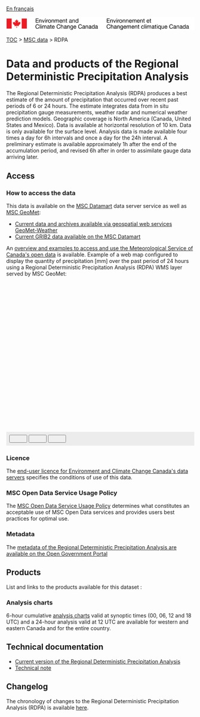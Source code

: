 [En français](readme_rdpa_fr.md)

![ECCC logo](../../img_eccc-logo.png)

[TOC](../../readme_en.md) > [MSC data](../readme_en.md) > RDPA


# Data and products of the Regional Deterministic Precipitation Analysis

The Regional Deterministic Precipitation Analysis (RDPA) produces a best estimate of the amount of precipitation that occurred over recent past periods of 6 or 24 hours. The estimate integrates data from in situ precipitation gauge measurements, weather radar and numerical weather prediction models. Geographic coverage is North America (Canada, United States and Mexico). Data is available at horizontal resolution of 10 km. Data is only available for the surface level. Analysis data is made available four times a day for 6h intervals and once a day for the 24h interval. A preliminary estimate is available approximately 1h after the end of the accumulation period, and revised 6h after in order to assimilate gauge data arriving later.

## Access

### How to access the data

This data is available on the [MSC Datamart](../../msc-datamart/readme_en.md) data server service as well as [MSC GeoMet](../../msc-geomet/readme_en.md):

* [Current data and archives available via geospatial web services GeoMet-Weather](readme_rdpa-geomet_en.md)
* [Current GRIB2 data available on the MSC Datamart](readme_rdpa-datamart_en.md) 

An [overview and examples to access and use the Meteorological Service of Canada's open data](../../usage/readme_en.md) is available. Example of a web map configured to display the quantity of precipitation [mm] over the past period of 24 hours using a Regional Deterministic Precipitation Analysis (RDPA) WMS layer served by MSC GeoMet:

<div id="map" style="height: 400px;"></div>
<div id="controller" role="group" aria-label="Animation controls" style="background: #ececec; padding: 0.5rem;">
  <button id="play" class="btn btn-primary btn-sm" type="button"><i class="fa fa-play" style="padding: 0rem 1rem"></i></button>
  <button id="pause" class="btn btn-primary btn-sm" type="button"><i class="fa fa-pause" style="padding: 0rem 1rem"></i></button>
  <button id="exportmap" class="btn btn-primary btn-sm" type="button"><i class="fa fa-download" style="padding: 0rem 1rem"></i></button>
  <span id="info" style="padding-left: 0.5rem;"></span>
</div>

### Licence

The [end-user licence for Environment and Climate Change Canada's data servers](../../licence/readme_en.md) specifies the conditions of use of this data.

### MSC Open Data Service Usage Policy

The [MSC Open Data Service Usage Policy](../../usage-policy/readme_en.md) determines what constitutes an acceptable use of MSC Open Data services and provides users best practices for optimal use.

### Metadata

The [metadata of the Regional Deterministic Precipitation Analysis are available on the Open Government Portal](https://open.canada.ca/data/en/dataset/fdd3446a-dc20-5bad-9755-0855e3ec9b19)

## Products

List and links to the products available for this dataset :

### Analysis charts 

6-hour cumulative [analysis charts](https://weather.gc.ca/analysis/index_e.html) valid at synoptic times (00, 06, 12 and 18 UTC) and a 24-hour analysis valid at 12 UTC are available for western and eastern Canada and for the entire country.

## Technical documentation

* [Current version of the Regional Deterministic Precipitation Analysis](https://collaboration.cmc.ec.gc.ca/cmc/cmoi/product_guide/docs/tech_specifications/tech_specifications_RDPA_e.pdf)
* [Technical note](https://collaboration.cmc.ec.gc.ca/cmc/cmoi/product_guide/docs/lib/technote_capa_rdpa_e.pdf)

## Changelog

The chronology of changes to the Regional Deterministic Precipitation Analysis (RDPA) is available [here](changelog_rdpa_en.md).

<link rel="stylesheet" href="https://cdnjs.cloudflare.com/ajax/libs/openlayers/4.6.5/ol.css" integrity="sha256-rQq4Fxpq3LlPQ8yP11i6Z2lAo82b6ACDgd35CKyNEBw=" crossorigin="anonymous" />
<script src="https://cdn.polyfill.io/v2/polyfill.min.js?features=requestAnimationFrame,Element.prototype.classList,URL"></script>
<script src="https://cdnjs.cloudflare.com/ajax/libs/openlayers/4.6.5/ol.js" integrity="sha256-77IKwU93jwIX7zmgEBfYGHcmeO0Fx2MoWB/ooh9QkBA=" crossorigin="anonymous"></script>
<script src="https://cdnjs.cloudflare.com/ajax/libs/FileSaver.js/1.3.3/FileSaver.min.js"></script>
<script>
    function isIE() {
      return window.navigator.userAgent.match(/(MSIE|Trident)/);
    }
    var head = document.getElementsByTagName('head')[0];
    var js = document.createElement("script");
    js.type = "text/javascript";
    if (isIE())
    {
        js.src = "../../../js/rdpa_ie.js";
        document.getElementById("controller").setAttribute("hidden", true);
    }
    else
    {
        js.src = "../../../js/rdpa.js";
    }
    head.appendChild(js);
</script>
